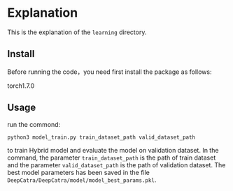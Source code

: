 # Explanation

This is the explanation of the `learning` directory.

## Install
Before running the code，you need first install the package as follows:

torch1.7.0

## Usage

run the commond:
```
python3 model_train.py train_dataset_path valid_dataset_path
```
to train Hybrid model and evaluate the model on validation dataset. In the command, the parameter `train_dataset_path` is the path of train dataset and the parameter `valid_dataset_path` is the path of validation dataset. The best model parameters has been saved in the file `DeepCatra/DeepCatra/model/model_best_params.pkl`.
